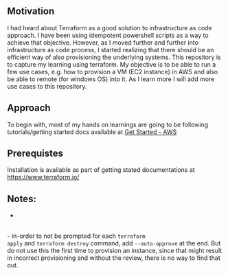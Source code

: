 ## Motivation
I had heard about Terraform as a good solution to infrastructure as code approach. I have been using idempotent powershell scripts as a way to achieve that objective. However, as I moved further and further into infrastructure as code process, I started realizing that there should be an efficient way of also provisioning the underlying systems. This repository is to capture my learning using terraform. My objective is to be able to run a few use cases, e.g. how to provision a VM (EC2 instance) in AWS and also be able to remote (for windows OS) into it. As I learn more I will add more use cases to this repository.

## Approach
To begin with, most of my hands on learnings are going to be following tutorials/getting started docs available at [Get Started - AWS](https://learn.hashicorp.com/collections/terraform/aws-get-started)


## Prerequistes
Installation is available as part of getting stated documentations at https://www.terraform.io/

## Notes:
-
<br />- in-order to not be prompted for each <code>terraform apply</code> and <code>terraform destroy</code> command, add <code>--auto-approve</code> at the end. But do not use this the first time to provision an instance, since that might result in incorrect provisioning and without the review, there is no way to find that out.